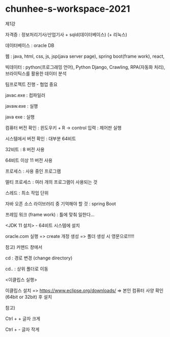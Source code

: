 # chunhee-s-workspace-2021

제1강

자격증 : 정보처리기사/산업기사 + sqld(데이터베이스) (+ 리눅스) 

데이터베이스 : oracle DB

웹 : java, html, css, js, jsp(java server page), spring boot(frame work), react, 

빅데이터 : python(프로그래밍 언어), Python Django, Crawling, RPA(자동화 처리), 브라이틱스를 활용한 데이터 분석

팀프로젝트 진행 - 협업 중요


<JAVA> 

javac.exe : 컴파일러
  
javaw.exe : 실행

java exe : 실행

컴퓨터 버전 확인 : 윈도우키 + R -> control 입력 : 제어판 실행

시스템에서 버전 확인 : 대부분 64비트

32비트 : 8 버전 사용

64비트 이상 11 버전 사용

프로세스 : 사용 중인 프로그램

멀티 프로세스 :  여러 개의 프로그램이 사용되는 것

스레드 : 최소 작업 단위

자바 오픈 소스 라이브러리 중 기억해야 할 것 : spring Boot

프레임 워크 (frame work) : 틀에 맞춰 일한다...

  
<JDK 11 설치> - 64비트 시스템에 설치

oracle.com 실행 => create 개정 생성 => 폴더 생성 시 영문으로!!!!! 
  
  

참고) 커맨드 창에서 
  
cd : 경로 변경 (change directory) 

cd.. : 상위 폴더로 이동

<이클립스 실행>

 이클립스 설치 => https://www.eclipse.org/downloads/ => 본인 컴퓨터 사양 확인(64bit or 32bit) 후 설치
  
  
  참고)
  
Ctrl + + 글자 크게

Ctrl + - 글자 작게
